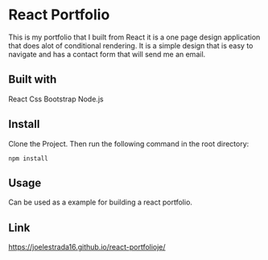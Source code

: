 # React Portfolio

This is my portfolio that I built from React it is a one page design application that does alot of conditional rendering. It is a simple design that is easy to navigate and has a contact form that will send me an email.

## Built with 
React
Css
Bootstrap
Node.js

## Install

Clone the Project.
Then run the following command in the root directory:

``` npm install ```

## Usage 
Can be used as a example for building a react portfolio.

## Link 

https://joelestrada16.github.io/react-portfolioje/